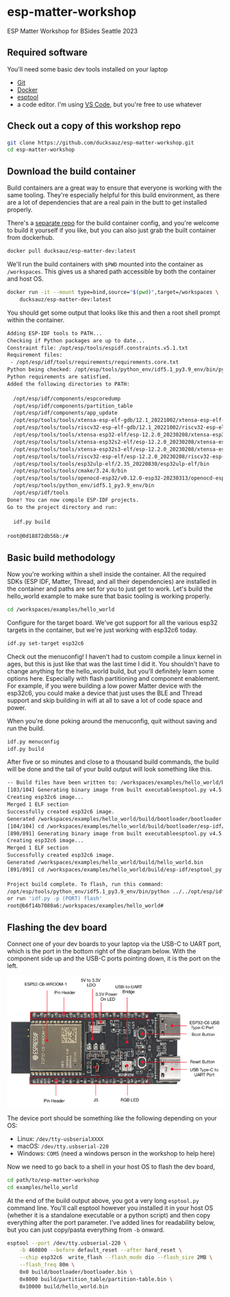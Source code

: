 # esp-matter-workshop
ESP Matter Workshop for BSides Seattle 2023

## Required software

You'll need some basic dev tools installed on your laptop

* [Git](https://git-scm.com/book/en/v2/Getting-Started-Installing-Git)
* [Docker](https://docs.docker.com/get-docker/)
* [esptool](https://github.com/espressif/esptool)
* a code editor. I'm using [VS Code](https://code.visualstudio.com/download), but you're free to use whatever

## Check out a copy of this workshop repo

```bash
git clone https://github.com/ducksauz/esp-matter-workshop.git
cd esp-matter-workshop
```

## Download the build container

Build containers are a great way to ensure that everyone is working
with the same tooling. They're especially helpful for this build
environment, as there are a lot of dependencies that are a real pain
in the butt to get installed properly. 

There's a [separate repo](https://github.com/ducksauz/esp-matter-dev)
for the build container config, and you're welcome to build it yourself
if you like, but you can also just grab the built container from dockerhub.

```bash
docker pull ducksauz/esp-matter-dev:latest
```

We'll run the build containers with `$PWD` mounted into the
container as `/workspaces`. This gives us a shared path accessible by
both the container and host OS.

```bash
docker run -it --mount type=bind,source="$(pwd)",target=/workspaces \
    ducksauz/esp-matter-dev:latest
```

You should get some output that looks like this and then a root shell
prompt within the container.

```bash
Adding ESP-IDF tools to PATH...
Checking if Python packages are up to date...
Constraint file: /opt/esp/tools/espidf.constraints.v5.1.txt
Requirement files:
 - /opt/esp/idf/tools/requirements/requirements.core.txt
Python being checked: /opt/esp/tools/python_env/idf5.1_py3.9_env/bin/python
Python requirements are satisfied.
Added the following directories to PATH:

  /opt/esp/idf/components/espcoredump
  /opt/esp/idf/components/partition_table
  /opt/esp/idf/components/app_update
  /opt/esp/tools/tools/xtensa-esp-elf-gdb/12.1_20221002/xtensa-esp-elf-gdb/bin
  /opt/esp/tools/tools/riscv32-esp-elf-gdb/12.1_20221002/riscv32-esp-elf-gdb/bin
  /opt/esp/tools/tools/xtensa-esp32-elf/esp-12.2.0_20230208/xtensa-esp32-elf/bin
  /opt/esp/tools/tools/xtensa-esp32s2-elf/esp-12.2.0_20230208/xtensa-esp32s2-elf/bin
  /opt/esp/tools/tools/xtensa-esp32s3-elf/esp-12.2.0_20230208/xtensa-esp32s3-elf/bin
  /opt/esp/tools/tools/riscv32-esp-elf/esp-12.2.0_20230208/riscv32-esp-elf/bin
  /opt/esp/tools/tools/esp32ulp-elf/2.35_20220830/esp32ulp-elf/bin
  /opt/esp/tools/tools/cmake/3.24.0/bin
  /opt/esp/tools/tools/openocd-esp32/v0.12.0-esp32-20230313/openocd-esp32/bin
  /opt/esp/tools/python_env/idf5.1_py3.9_env/bin
  /opt/esp/idf/tools
Done! You can now compile ESP-IDF projects.
Go to the project directory and run:

  idf.py build

root@0d18872db56b:/#
```

## Basic build methodology

Now you're working within a shell inside the container. All the required 
SDKs (ESP IDF, Matter, Thread, and all their dependencies) are installed 
in the container and paths are set for you to just get to work. Let's build
the hello_world example to make sure that basic tooling is working properly.

```bash
cd /workspaces/examples/hello_world
```

Configure for the target board. We've got support for all the various esp32
targets in the container, but we're just working with esp32c6 today.

```bash
idf.py set-target esp32c6
```

Check out the menuconfig! I haven't had to custom compile a linux kernel
in ages, but this is just like that was the last time I did it. You shouldn't
have to change anything for the hello_world build, but you'll definitely
learn some options here. Especially with flash partitioning and component
enablement. For example, if you were building a low power Matter device 
with the esp32c6, you could make a device that just uses the BLE and Thread
support and skip building in wifi at all to save a lot of code space and power.

When you're done poking around the menuconfig, quit without saving and run 
the build.

```bash
idf.py menuconfig
idf.py build
```

After five or so minutes and close to a thousand build commands, the build
will be done and the tail of your build output will look something like this.

```bash
-- Build files have been written to: /workspaces/examples/hello_world/build/bootloader
[103/104] Generating binary image from built executableesptool.py v4.5.1
Creating esp32c6 image...
Merged 1 ELF section
Successfully created esp32c6 image.
Generated /workspaces/examples/hello_world/build/bootloader/bootloader.bin
[104/104] cd /workspaces/examples/hello_world/build/bootloader/esp-idf/es...ader 0x0 /workspaces/examples/hello_world/build/bootloader/bootloader.binBootloader binary size 0x50b0 bytes. 0x2f50 bytes (37%) free.
[890/891] Generating binary image from built executableesptool.py v4.5.1
Creating esp32c6 image...
Merged 1 ELF section
Successfully created esp32c6 image.
Generated /workspaces/examples/hello_world/build/hello_world.bin
[891/891] cd /workspaces/examples/hello_world/build/esp-idf/esptool_py &&...artition-table.bin /workspaces/examples/hello_world/build/hello_world.binhello_world.bin binary size 0x1e500 bytes. Smallest app partition is 0x100000 bytes. 0xe1b00 bytes (88%) free.

Project build complete. To flash, run this command:
/opt/esp/tools/python_env/idf5.1_py3.9_env/bin/python ../../opt/esp/idf/components/esptool_py/esptool/esptool.py -p (PORT) -b 460800 --before default_reset --after hard_reset --chip esp32c6  write_flash --flash_mode dio --flash_size 2MB --flash_freq 80m 0x0 build/bootloader/bootloader.bin 0x8000 build/partition_table/partition-table.bin 0x10000 build/hello_world.bin
or run 'idf.py -p (PORT) flash'
root@b6f14b7080a6:/workspaces/examples/hello_world#
```

## Flashing the dev board

Connect one of your dev boards to your laptop via the USB-C to UART port,
which is the port in the bottom right of the diagram below. With the component
side up and the USB-C ports pointing down, it is the port on the left.

![Annotated diagram of ESP32-C6 board](specs/esp32-c6-devkitc-1-v1-annotated-photo.png)

The device port should be something like the following depending on your OS:

* Linux: `/dev/tty-usbserialXXXX`
* macOS: `/dev/tty.usbserial-220`
* Windows: `COM5` (need a windows person in the workshop to help here)

Now we need to go back to a shell in your host OS to flash the dev board,

```bash
cd path/to/esp-matter-workshop
cd examples/hello_world
```

At the end of the build output above, you got a very long `esptool.py` command line.
You'll call esptool however you installed it in your host OS (whether it is a standalone
executable or a python script) and then copy everything after the port parameter. I've
added lines for readability below, but you can just copy/pasta everything from `-b` onward.

```bash
esptool --port /dev/tty.usbserial-220 \
    -b 460800 --before default_reset --after hard_reset \
    --chip esp32c6  write_flash --flash_mode dio --flash_size 2MB \
    --flash_freq 80m \ 
    0x0 build/bootloader/bootloader.bin \
    0x8000 build/partition_table/partition-table.bin \
    0x10000 build/hello_world.bin
```


